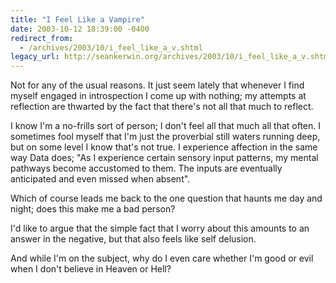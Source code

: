 ```yaml
---
title: "I Feel Like a Vampire"
date: 2003-10-12 18:39:00 -0400
redirect_from:
  - /archives/2003/10/i_feel_like_a_v.shtml
legacy_url: http://seankerwin.org/archives/2003/10/i_feel_like_a_v.shtml
---
```

<p>Not for any of the usual reasons.  It just seem lately that whenever I find myself engaged in introspection I come up with nothing; my attempts at reflection are thwarted by the fact that there's not all that much to reflect.</p>

<p>I know I'm a no-frills sort of person; I don't feel all that much all that often.  I sometimes fool myself that I'm just the proverbial still waters running deep, but on some level I know that's not true.  I experience affection in the same way Data does; "As I experience certain sensory input patterns, my mental pathways become accustomed to them.  The inputs are eventually anticipated and even missed when absent".</p>

<p>Which of course leads me back to the one question that haunts me day and night; does this make me a bad person?</p>

<p>I'd like to argue that the simple fact that I worry about this amounts to an answer in the negative, but that also feels like self delusion.</p>

<p>And while I'm on the subject, why do I even care whether I'm good or evil when I don't believe in Heaven or Hell?</p>
